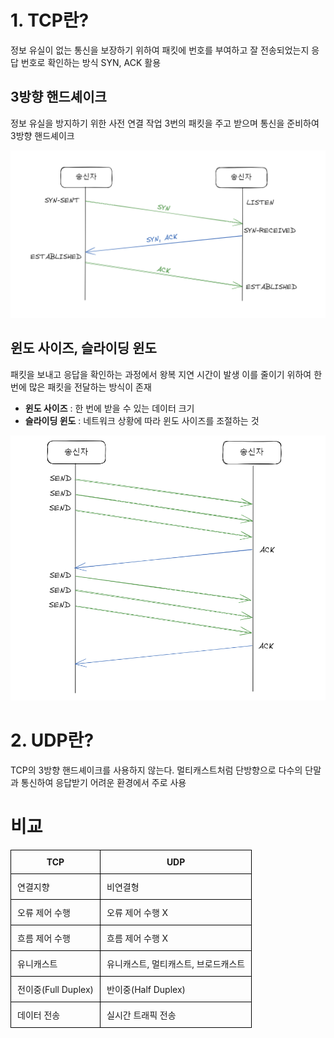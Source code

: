 # **1. TCP란?**

정보 유실이 없는 통신을 보장하기 위하여 패킷에 번호를 부여하고 잘 전송되었는지 응답 번호로 확인하는 방식
SYN, ACK 활용

## 3방향 핸드셰이크

정보 유실을 방지하기 위한 사전 연결 작업
3번의 패킷을 주고 받으며 통신을 준비하여 3방향 핸드셰이크

<img src="/assets/Pasted image 20231030171039.png">
   
   
## 윈도 사이즈, 슬라이딩 윈도

패킷을 보내고 응답을 확인하는 과정에서 왕복 지연 시간이 발생
이를 줄이기 위하여 한 번에 많은 패킷을 전달하는 방식이 존재

- **윈도 사이즈** : 한 번에 받을 수 있는 데이터 크기
- **슬라이딩 윈도** : 네트워크 상황에 따라 윈도 사이즈를 조절하는 것

<img src="/assets/Pasted image 20231030171109.png">

# **2. UDP란?**

TCP의 3방향 핸드셰이크를 사용하지 않는다.
멀티캐스트처럼 단방향으로 다수의 단말과 통신하여 응답받기 어려운 환경에서 주로 사용

# 비교

<table style="border-collapse: collapse; width: 100%;">
  <tr>
    <th style="padding: 10px; border: 1px solid black;">TCP</th>
    <th style="padding: 10px; border: 1px solid black;">UDP</th>
  </tr>
  <tr>
    <td style="padding: 10px; border: 1px solid black;">연결지향</td>
    <td style="padding: 10px; border: 1px solid black;">비연결형</td>
  </tr>
  <tr>
    <td style="padding: 10px; border: 1px solid black;">오류 제어 수행</td>
    <td style="padding: 10px; border: 1px solid black;">오류 제어 수행 X</td>
  </tr>
  <tr>
    <td style="padding: 10px; border: 1px solid black;">흐름 제어 수행</td>
    <td style="padding: 10px; border: 1px solid black;">흐름 제어 수행 X</td>
  </tr>
  <tr>
    <td style="padding: 10px; border: 1px solid black;">유니캐스트</td>
    <td style="padding: 10px; border: 1px solid black;">유니캐스트, 멀티캐스트, 브로드캐스트</td>
  </tr>
  <tr>
    <td style="padding: 10px; border: 1px solid black;">전이중(Full Duplex)</td>
    <td style="padding: 10px; border: 1px solid black;">반이중(Half Duplex)</td>
  </tr>
  <tr>
    <td style="padding: 10px; border: 1px solid black;">데이터 전송</td>
    <td style="padding: 10px; border: 1px solid black;">실시간 트래픽 전송</td>
  </tr>
</table>

